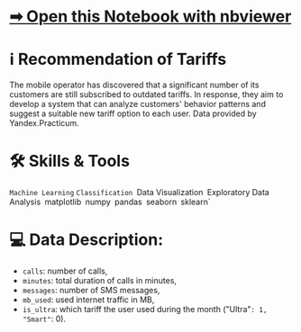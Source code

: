 # [➡ Open this Notebook with nbviewer](#)

# ℹ Recommendation of Tariffs

The mobile operator has discovered that a significant number of its customers are still subscribed to outdated tariffs. In response, they aim to develop a system that can analyze customers' behavior patterns and suggest a suitable new tariff option to each user. Data provided by Yandex.Practicum.

# 🛠 Skills & Tools

`Machine Learning`
`Classification
`Data Visualization`
`Exploratory Data Analysis`
`matplotlib` `numpy` `pandas` `seaborn` `sklearn`

# 💻 Data Description:

-   `calls`: number of calls,
-   `minutes`: total duration of calls in minutes,
-   `messages`: number of SMS messages,
-   `mb_used`: used internet traffic in MB,
-   `is_ultra`: which tariff the user used during the month ("Ultra"`: 1, "Smart"`: 0).
